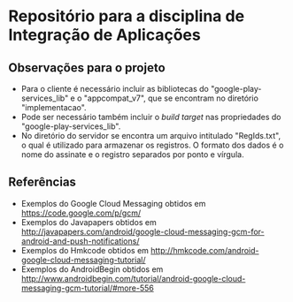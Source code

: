 Repositório para a disciplina de Integração de Aplicações 
====================

Observações para o projeto
--------------

- Para o cliente é necessário incluir as bibliotecas do "google-play-services_lib" e o "appcompat_v7", que se encontram no diretório "implementacao".
- Pode ser necessário também incluir o *build target* nas propriedades do "google-play-services_lib".
- No diretório do servidor se encontra um arquivo intitulado "RegIds.txt", o qual é utilizado para armazenar os registros. O formato dos dados é o nome do assinate e o registro separados por ponto e vírgula.

Referências 
--------------

- Exemplos do Google Cloud Messaging obtidos em https://code.google.com/p/gcm/ 
- Exemplos do Javapapers obtidos em http://javapapers.com/android/google-cloud-messaging-gcm-for-android-and-push-notifications/
- Exemplos do Hmkcode obtidos em http://hmkcode.com/android-google-cloud-messaging-tutorial/
- Exemplos do AndroidBegin obtidos em http://www.androidbegin.com/tutorial/android-google-cloud-messaging-gcm-tutorial/#more-556
